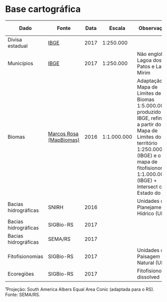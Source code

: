 # Base cartográfica

Dado | Fonte | Data | Escala | Observações | Área total (km²)¹
---- | ----- | --------- | ------ | ----------- | ---
Divisa estadual | [IBGE](http://servicodados.ibge.gov.br/Download/Download.ashx?u=geoftp.ibge.gov.br/cartas_e_mapas/bases_cartograficas_continuas/bc250/versao2017/shapefile/Limites_v2017.zip) | 2017 | 1:250.000 | | 281.647,998
Municípios | [IBGE](http://servicodados.ibge.gov.br/Download/Download.ashx?u=geoftp.ibge.gov.br/cartas_e_mapas/bases_cartograficas_continuas/bc250/versao2017/shapefile/Limites_v2017.zip) | 2017 | 1:250.000 | Não engloba Lagoa dos Patos e Lagoa Mirim | 268.409,174
Biomas | [Marcos Rosa (MapBiomas)](https://drive.google.com/file/d/0Byp5eRWoQ-Pka0hITTVDVWVfSFU/view?ts=5984ccbf) | 2016 | 1:1.000.000 | Adaptação do Mapa de Limites de Biomas 1:5.000.000 produzido pelo IBGE, refinado a partir do Mapa de Limites do território 1:250.000 (IBGE) e o mapa de fitofisionomias 1:1.000.000 (IBGE) + Intersect com Estado do RS |
Bacias hidrográficas | SNIRH | 2016 | | Unidades de Planejamento Hídrico (UPH) |
Bacias hidrográficas | SIGBio-RS | 2017 | | |
Bacias hidrográficas | SEMA/RS | 2017 | | |
Fitofisionomias | SIGBio-RS | 2017 | | Unidades de Paisagem Natural (UPN) |
Ecoregiões | SIGBio-RS | 2017 | | Fitofisionomias dissolved |

¹Projeção: South America Albers Equal Area Conic (adaptada para o RS). Fonte: SEMA/RS.

